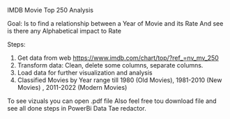 IMDB Movie Top 250 Analysis

Goal:
Is to find a relationship between a Year of Movie and its Rate
And see is there any Alphabetical impact to Rate

Steps:
1.	Get data from web https://www.imdb.com/chart/top/?ref_=nv_mv_250
2.	Transform data: Clean, delete some columns, separate columns. 
3.	Load data for further visualization and analysis
4.	Classified Movies by Year range till 1980 (Old Movies), 1981-2010 (New Movies) , 2011-2022 (Modern Movies)

To see vizuals you can open .pdf file
Also feel free tou download file and see all done steps in PowerBi Data Tae redactor.
